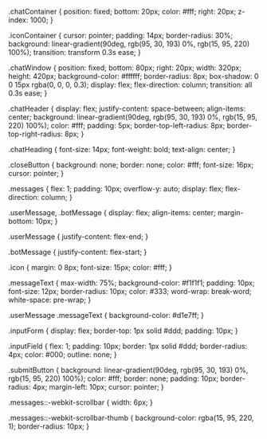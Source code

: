 .chatContainer {
    position: fixed;
    bottom: 20px;
    color: #fff;
    right: 20px;
    z-index: 1000;
}

.iconContainer {
    cursor: pointer;
    padding: 14px;
    border-radius: 30%;
    background: linear-gradient(90deg, rgb(95, 30, 193) 0%, rgb(15, 95, 220) 100%);
    transition: transform 0.3s ease;
}

.chatWindow {
    position: fixed;
    bottom: 80px;
    right: 20px;
    width: 320px;
    height: 420px;
    background-color: #ffffff;
    border-radius: 8px;
    box-shadow: 0 0 15px rgba(0, 0, 0, 0.3);
    display: flex;
    flex-direction: column;
    transition: all 0.3s ease;
}

.chatHeader {
    display: flex;
    justify-content: space-between;
    align-items: center;
    background: linear-gradient(90deg, rgb(95, 30, 193) 0%, rgb(15, 95, 220) 100%);
    color: #fff;
    padding: 5px;
    border-top-left-radius: 8px;
    border-top-right-radius: 8px;
}

.chatHeading {
    font-size: 14px;
    font-weight: bold;
    text-align: center;
}

.closeButton {
    background: none;
    border: none;
    color: #fff;
    font-size: 16px;
    cursor: pointer;
}

.messages {
    flex: 1;
    padding: 10px;
    overflow-y: auto;
    display: flex;
    flex-direction: column;
}

.userMessage,
.botMessage {
    display: flex;
    align-items: center;
    margin-bottom: 10px;
}

.userMessage {
    justify-content: flex-end;
}

.botMessage {
    justify-content: flex-start;
}

.icon {
    margin: 0 8px;
    font-size: 15px;
    color: #fff;
}

.messageText {
    max-width: 75%;
    background-color: #f1f1f1;
    padding: 10px;
    font-size: 12px;
    border-radius: 10px;
    color: #333;
    word-wrap: break-word;
    white-space: pre-wrap;
}

.userMessage .messageText {
    background-color: #d1e7ff;
}

.inputForm {
    display: flex;
    border-top: 1px solid #ddd;
    padding: 10px;
}

.inputField {
    flex: 1;
    padding: 10px;
    border: 1px solid #ddd;
    border-radius: 4px;
    color: #000;
    outline: none;
}

.submitButton {
    background: linear-gradient(90deg, rgb(95, 30, 193) 0%, rgb(15, 95, 220) 100%);
    color: #fff;
    border: none;
    padding: 10px;
    border-radius: 4px;
    margin-left: 10px;
    cursor: pointer;
}

.messages::-webkit-scrollbar {
    width: 6px;
}

.messages::-webkit-scrollbar-thumb {
    background-color: rgba(15, 95, 220, 1);
    border-radius: 10px;
}
